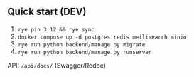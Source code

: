 ## Quick start (DEV)

1. `rye pin 3.12 && rye sync`
2. `docker compose up -d postgres redis meilisearch minio`
3. `rye run python backend/manage.py migrate`
4. `rye run python backend/manage.py runserver`

API: `/api/docs/` (Swagger/Redoc)

